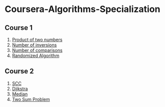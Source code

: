 # Coursera-Algorithms-Specialization
## Course 1
1. <a href="https://github.com/ani02b/Coursera-Algorithms-Specialization/blob/main/product.py">Product of two numbers</a>
2. <a href="https://github.com/ani02b/Coursera-Algorithms-Specialization/blob/main/merge.c">Number of inversions</a>
3. <a href="https://github.com/ani02b/Coursera-Algorithms-Specialization/blob/main/quick.py">Number of comparisons</a>
4. <a href="https://github.com/ani02b/Coursera-Algorithms-Specialization/blob/main/kargerMinCut.py">Randomized Algorithm</a>
## Course 2
1. <a href="https://github.com/ani02b/Coursera-Algorithms-Specialization/blob/main/scc.cpp">SCC</a>
2. <a href="https://github.com/ani02b/Coursera-Algorithms-Specialization/blob/main/dijkstra.cpp">Dijkstra</a>
3. <a href="https://github.com/ani02b/Coursera-Algorithms-Specialization/blob/main/median.cpp">Median</a>
4. <a href="https://github.com/ani02b/Coursera-Algorithms-Specialization/blob/main/twosum.py">Two Sum Problem</a>
